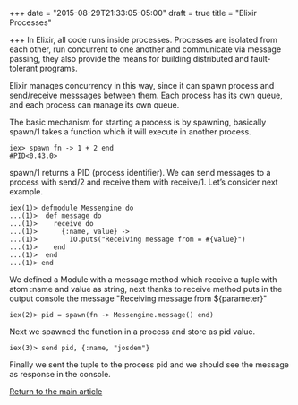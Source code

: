 +++
date = "2015-08-29T21:33:05-05:00"
draft = true
title = "Elixir Processes"

+++
In Elixir, all code runs inside processes. Processes are isolated from each other, run concurrent to one another and communicate via message passing, they also provide the means for building distributed and fault-tolerant programs.

Elixir manages concurrency in this way, since it can spawn process and send/receive messsages between them. Each process has its own queue, and each process can manage its own queue.

The basic mechanism for starting a process is by spawning, basically spawn/1 takes a function which it will execute in another process.

```
iex> spawn fn -> 1 + 2 end
#PID<0.43.0>
```

spawn/1 returns a PID (process identifier). We can send messages to a process with send/2 and receive them with receive/1. Let’s consider next example.

```
iex(1)> defmodule Messengine do
...(1)>  def message do
...(1)>    receive do
...(1)>      {:name, value} ->
...(1)>        IO.puts("Receiving message from = #{value}")
...(1)>    end
...(1)>  end
...(1)> end
```

We defined a Module with a message method which receive a tuple with atom :name and value as string, next thanks to receive method puts in the output console the message "Receiving message from ${parameter}"

```
iex(2)> pid = spawn(fn -> Messengine.message() end)
```

Next we spawned the function in a process and store as pid value.

```
iex(3)> send pid, {:name, "josdem"}
```

Finally we sent the tuple to the process pid and we should see the message as response in the console.

[Return to the main article](/techtalk/elixir)

